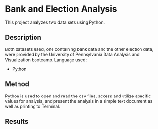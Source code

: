 # Bank and Election Analysis

This project analyzes two data sets using Python. 

## Description

Both datasets used, one containing bank data and the other election data, were provided by the University of Pennsylvania Data Analysis and Visualization bootcamp. 
Language used:

* Python


## Method

Python is used to open and read the csv files, access and utilize specific values for analysis, and present the analysis in a simple text document as well as printing to Terminal. 

## Results


